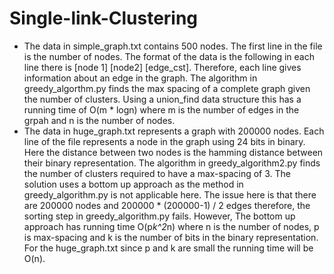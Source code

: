 # Single-link-Clustering

* The data in simple_graph.txt contains 500 nodes. The first line in the file is the number
of nodes. The format of the data is the following in each line there is [node 1] [node2] [edge_cst]. Therefore,
each line gives information about an edge in the graph. The algorithm in greedy_algorthm.py finds the max spacing of a complete graph given the number of clusters. Using a union_find data structure this has a running time of O(m * logn) where
m is the number of edges in the grpah and n is the number of nodes.
* The data in huge_graph.txt represents a graph with 200000 nodes. Each line of the file represents a node in the
graph using 24 bits in binary. Here the distance between two nodes is the hamming distance between their binary representation. The algorithm in greedy_algorithm2.py finds the number of clusters required to have a max-spacing of 3.
The solution uses a bottom up approach as the method in greedy_algorithm.py is not applicable here. The issue here is that
there are 200000 nodes and 200000 * (200000-1) / 2 edges therefore, the sorting step in greedy_algorithm.py fails. However,
The bottom up approach has running time O(p*k^2*n) where n is the number of nodes, p is max-spacing and k is the number of 
bits in the binary representation. For the huge_graph.txt since p and k are small the running time will be O(n).
